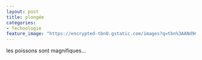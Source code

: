 ```yaml
---
layout: post
title: plongée
categories:
- Technologie
feature_image: "https://encrypted-tbn0.gstatic.com/images?q=tbn%3AANd9GcRAsiEezSo-m83x-Im3S2JHnPMOMS2_LEFWJfLLjwZ8kIQG5yLX"
---
```



les poissons sont magnifiques...